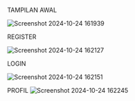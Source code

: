 TAMPILAN AWAL

![Screenshot 2024-10-24 161939](https://github.com/user-attachments/assets/91a3a738-2bd3-4d47-818b-2b7fa8a7b3d7)


REGISTER

![Screenshot 2024-10-24 162127](https://github.com/user-attachments/assets/084738c4-b907-4e0a-b8e0-262eaea7493b)


LOGIN

![Screenshot 2024-10-24 162151](https://github.com/user-attachments/assets/cdd5c32d-94ee-481e-84f5-f5b2a8ed4523)


PROFIL
![Screenshot 2024-10-24 162245](https://github.com/user-attachments/assets/73779d15-4f8b-4a42-80db-c26d86ee9b67)


